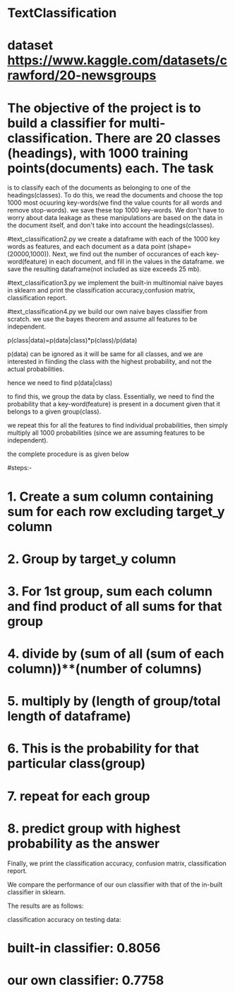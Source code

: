 # TextClassification

# dataset https://www.kaggle.com/datasets/crawford/20-newsgroups
# The objective of the project is to build a classifier for multi-classification. There are 20 classes (headings), with 1000 training points(documents) each. The task 
is to classify each of the documents as belonging to one of the headings(classes). To do this, we read the documents and choose the top 1000 most ocuuring key-words(we 
find the value counts for all words and remove stop-words). we save these top 1000 key-words. We don't have to worry about data leakage as these manipulations are 
based on the data in the document itself, and don't take into account the headings(classes).

#text_classification2.py
we create a dataframe with each of the 1000 key words as features, and each document as a data point (shape=(20000,1000)). Next, we find out the number of occurances of 
each key-word(feature) in each document, and fill in the values in the dataframe. we save the resulting dataframe(not included as size exceeds 25 mb).

#text_classification3.py
we implement the built-in multinomial naive bayes in sklearn and print the classification accuracy,confusion matrix, classification report.

#text_classification4.py
we build our own naive bayes classifier from scratch. 
we use the bayes theorem and assume all features to be independent.

p(class|data)=p(data|class)*p(class)/p(data)

p(data) can be ignored 
as it will be same for all classes, and we are interested in fiinding the class with the highest probability, and not the actual probabilities.

hence we need to find
  p(data|class)
 
to find this, we group the data by class.
Essentially, we need to find the probability that a key-word(feature) is present in a document given that it belongs to a given group(class).

we repeat this for all the features to find individual probabilities, then simply multiply all 1000 probabilities (since we are assuming features to be independent).

the complete procedure is as given below

#steps:-
# 1. Create a sum column containing sum for each row excluding target_y column
# 2. Group by target_y column
# 3. For 1st group, sum each column and find product of all sums for that group
# 4. divide by (sum of all (sum of each column))**(number of columns)
# 5. multiply by (length of group/total length of dataframe)
# 6. This is the probability for that particular class(group)
# 7. repeat for each group
# 8. predict group with highest probability as the answer

Finally, we print the classification accuracy, confusion matrix, classification report.

We compare the performance of our oun classifier with that of the in-built classifier in sklearn.


The results are as follows:

classification accuracy on testing data:
#   built-in classifier:  0.8056
#   our own classifier:   0.7758


